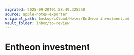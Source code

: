 ```yaml
---
migrated: 2025-09-20T01:58:49.325550
source: apple-notes-exporter
original_path: Backup/iCloud/Notes/Entheon investment.md
vault_folder: Inbox/to-review
---
```

# Entheon investment 

